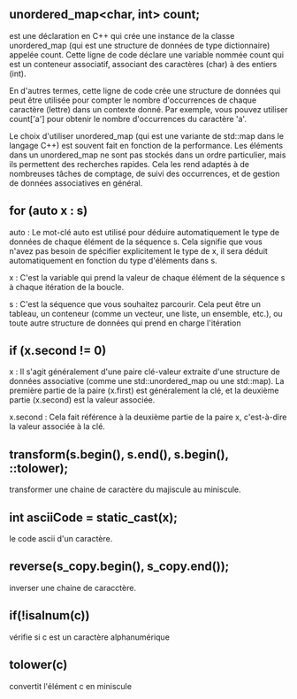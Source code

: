## unordered_map<char, int> count;

est une déclaration en C++ qui crée une instance de la classe unordered_map (qui est une structure de données de type dictionnaire) appelée count. Cette ligne de code déclare une variable nommée count qui est un conteneur associatif, associant des caractères (char) à des entiers (int).

En d'autres termes, cette ligne de code crée une structure de données qui peut être utilisée pour compter le nombre d'occurrences de chaque caractère (lettre) dans un contexte donné. Par exemple, vous pouvez utiliser count['a'] pour obtenir le nombre d'occurrences du caractère 'a'.

Le choix d'utiliser unordered_map (qui est une variante de std::map dans le langage C++) est souvent fait en fonction de la performance. Les éléments dans un unordered_map ne sont pas stockés dans un ordre particulier, mais ils permettent des recherches rapides. Cela les rend adaptés à de nombreuses tâches de comptage, de suivi des occurrences, et de gestion de données associatives en général.

## for (auto x : s)

auto : Le mot-clé auto est utilisé pour déduire automatiquement le type de données de chaque élément de la séquence s. Cela signifie que vous n'avez pas besoin de spécifier explicitement le type de x, il sera déduit automatiquement en fonction du type d'éléments dans s.

x : C'est la variable qui prend la valeur de chaque élément de la séquence s à chaque itération de la boucle.

s : C'est la séquence que vous souhaitez parcourir. Cela peut être un tableau, un conteneur (comme un vecteur, une liste, un ensemble, etc.), ou toute autre structure de données qui prend en charge l'itération

## if (x.second != 0)

x : Il s'agit généralement d'une paire clé-valeur extraite d'une structure de données associative (comme une std::unordered_map ou une std::map). La première partie de la paire (x.first) est généralement la clé, et la deuxième partie (x.second) est la valeur associée.

x.second : Cela fait référence à la deuxième partie de la paire x, c'est-à-dire la valeur associée à la clé.

## transform(s.begin(), s.end(), s.begin(), ::tolower);
transformer une chaine de caractère du majiscule au miniscule.

## int asciiCode = static_cast<int>(x);
le code ascii d'un caractère.

## reverse(s_copy.begin(), s_copy.end());
inverser une chaine de caracctère.

## if(!isalnum(c))
vérifie si c est un caractère alphanumérique

## tolower(c)
convertit l'élément c en miniscule
